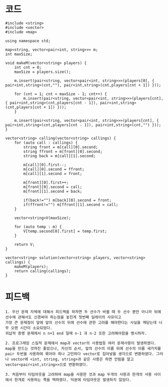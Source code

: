 # 코드

    #include <string>
    #include <vector>
    #include <map>

    using namespace std;

    map<string, vector<pair<int, string>>> m;
    int maxSize;

    void makeM(vector<string> players) {
        int cnt = 0;
        maxSize = players.size();

        m.insert(pair<string, vector<pair<int, string>>>(players[0], { pair<int,string>(cnt,""), pair<int,string>(cnt,players[cnt + 1]) }));

        for (cnt = 1; cnt < maxSize - 1; cnt++) {
            m.insert(pair<string, vector<pair<int, string>>>(players[cnt], { pair<int,string>(cnt,players[cnt - 1]), pair<int,string>(cnt,players[cnt + 1]) }));
        }

        m.insert(pair<string, vector<pair<int, string>>>(players[cnt], { pair<int,string>(cnt,players[cnt - 1]), pair<int,string>(cnt,"") }));
    }

    vector<string> calling(vector<string> callings) {
        for (auto call : callings) {
            string front = m[call][0].second;
            string ffront = m[front][0].second;
            string back = m[call][1].second;

            m[call][0].first--;
            m[call][0].second = ffront;
            m[call][1].second = front;

            m[front][0].first++;
            m[front][0].second = call;
            m[front][1].second = back;

            if(back!="") m[back][0].second = front;
            if(ffront!="") m[ffront][1].second = call;
        }

        vector<string>V(maxSize);

        for (auto temp : m) {
            V[temp.second[0].first] = temp.first;
        }

        return V;
    }

    vector<string> solution(vector<string> players, vector<string> callings) {
        makeM(players);
        return calling(callings);
    }

# 피드백

    1. 우선 문제 자체에 대해서 피드백을 하자면 두 선수가 바뀔 때 두 선수 뿐만 아니라 뒤에 선수에 관해서도 신경써야 하는점을 놓친게 첫번째 딜레이의 사유이고
    가장 큰 문제점이 앞에 앞의 선수의 뒤에 선수에 관한 고려를 해야한다는 사실을 깨닫는데 너무 오랜 시간이 소요되었다.
    귀납적 증명 문제에서 n n+1 end 일때 n-1 과 n-2 또한 고려해야함을 명시하자.

    2. 프로그래밍 스킬적 문제에서 map과 vector의 사용법등 여러 문제사항이 발생하였다.
    map을 만드는 것까진 좋았으나, 자신의 순서, 앞의 선수의 이름 뒤에 선수의 이름 세가지를 pair 두번을 사용하여 묶어야 하나 고민하다 vector로 집어넣을 생각으로 변환하였다. 그러나 vector에 <int, string, string>과 같은 사용은 하면 안됨을 알고 vector<pair<int,string>>으로 변환하였다.

    3. 처음부터 타임아웃을 고려하여 map을 사용한 것과 map 두개의 사용과 한개의 사용 사이에서 한개로 사용하는 쪽을 택하였다. 덕분에 타임아웃은 발생하지 않았다.

